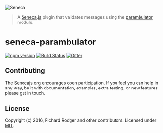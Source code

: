 ![Seneca](http://senecajs.org/files/assets/seneca-logo.png)
> A [Seneca.js][] plugin that validates messages using the [parambulator](github.com/rjrodger/parambulator) module.

# seneca-parambulator
[![npm version][npm-badge]][npm-url]
[![Build Status][travis-badge]][travis-url]
[![Gitter][gitter-badge]][gitter-url]

## Contributing

The [Senecajs org][] encourages open participation. If you feel you
can help in any way, be it with documentation, examples, extra
testing, or new features please get in touch.

## License
Copyright (c) 2016, Richard Rodger and other contributors.
Licensed under [MIT][].

[MIT]: ./LICENSE
[npm-badge]: https://badge.fury.io/js/seneca-parambulator.svg
[npm-url]: https://badge.fury.io/js/seneca-parambulator
[Senecajs org]: https://github.com/senecajs/
[Seneca.js]: https://www.npmjs.com/package/seneca
[@senecajs]: http://twitter.com/senecajs
[senecajs.org]: http://senecajs.org/
[travis-badge]: https://travis-ci.org/senecajs/seneca-parambulator.svg
[travis-url]: https://travis-ci.org/senecajs/seneca-parambulator
[gitter-badge]: https://badges.gitter.im/Join%20Chat.svg
[gitter-url]: https://gitter.im/senecajs/seneca
[github issue]: https://github.com/senecajs/seneca-parambulator/issues
